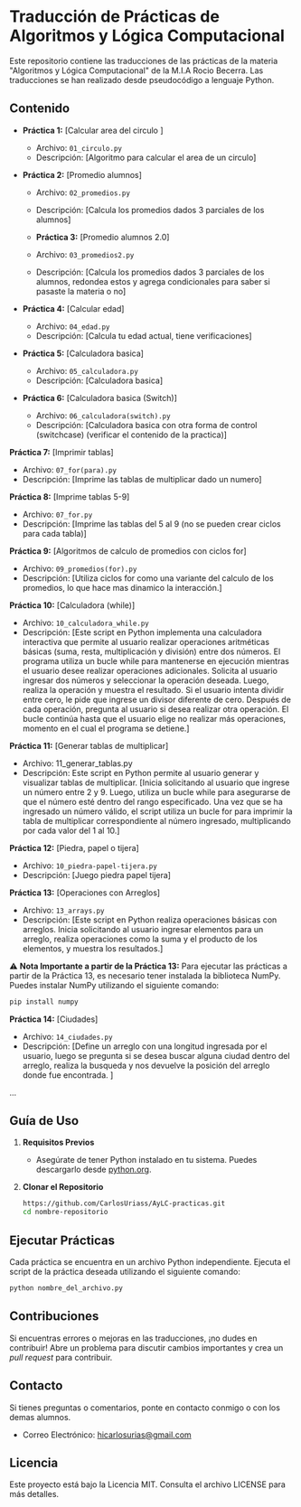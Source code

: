 # Traducción de Prácticas de Algoritmos y Lógica Computacional

Este repositorio contiene las traducciones de las prácticas de la materia "Algoritmos y Lógica Computacional" de la M.I.A Rocio Becerra. Las traducciones se han realizado desde pseudocódigo a lenguaje Python.

## Contenido

- **Práctica 1:** [Calcular area del circulo ]
  - Archivo: `01_circulo.py`
  - Descripción: [Algoritmo para calcular el area de un circulo]

- **Práctica 2:** [Promedio alumnos]
  - Archivo: `02_promedios.py`
  - Descripción: [Calcula los promedios dados 3 parciales de los alumnos]

  - **Práctica 3:** [Promedio alumnos 2.0]
  - Archivo: `03_promedios2.py`
  - Descripción: [Calcula los promedios dados 3 parciales de los alumnos, redondea estos y agrega condicionales para saber si pasaste la materia o no]

- **Práctica 4:** [Calcular edad]
  - Archivo: `04_edad.py`
  - Descripción: [Calcula tu edad actual, tiene verificaciones]

- **Práctica 5:** [Calculadora basica]
  - Archivo: `05_calculadora.py`
  - Descripción: [Calculadora basica]

- **Práctica 6:** [Calculadora basica (Switch)]
  - Archivo: `06_calculadora(switch).py`
  - Descripción: [Calculadora basica con otra forma de control (switchcase) (verificar el contenido de la practica)]

 **Práctica 7:** [Imprimir tablas]
  - Archivo: `07_for(para).py`
  - Descripción: [Imprime las tablas de multiplicar dado un numero]

 **Práctica 8:** [Imprime tablas 5-9]
  - Archivo: `07_for.py`
  - Descripción: [Imprime las tablas del 5 al 9 (no se pueden crear ciclos para cada tabla)]

  **Práctica 9:** [Algoritmos de calculo de promedios con ciclos for]
  - Archivo: `09_promedios(for).py`
  - Descripción: [Utiliza ciclos for como una variante del calculo de los promedios, lo que hace mas dinamico la interacción.]

  **Práctica 10:** [Calculadora (while)]
  - Archivo: `10_calculadora_while.py`
  - Descripción: [Este script en Python implementa una calculadora interactiva que permite al usuario realizar operaciones aritméticas básicas (suma, resta, multiplicación y división) entre dos números. El programa utiliza un bucle while para mantenerse en ejecución mientras el usuario desee realizar operaciones adicionales. Solicita al usuario ingresar dos números y seleccionar la operación deseada. Luego, realiza la operación y muestra el resultado. Si el usuario intenta dividir entre cero, le pide que ingrese un divisor diferente de cero. Después de cada operación, pregunta al usuario si desea realizar otra operación. El bucle continúa hasta que el usuario elige no realizar más operaciones, momento en el cual el programa se detiene.]

  **Práctica 11:** [Generar tablas de multiplicar]
  - Archivo: 11_generar_tablas.py
  - Descripción: Este script en Python permite al usuario generar y visualizar tablas de multiplicar. [Inicia solicitando al usuario que ingrese un número entre 2 y 9. Luego, utiliza un bucle while para asegurarse de que el número esté dentro del rango especificado. Una vez que se ha ingresado un número válido, el script utiliza un bucle for para imprimir la tabla de multiplicar correspondiente al número ingresado, multiplicando por cada valor del 1 al 10.]

  **Práctica 12:** [Piedra, papel o tijera]
  - Archivo: `10_piedra-papel-tijera.py`
  - Descripción: [Juego piedra papel tijera]

  **Práctica 13:** [Operaciones con Arreglos]
  - Archivo: `13_arrays.py`
  - Descripción: [Este script en Python realiza operaciones básicas con arreglos. Inicia solicitando al usuario ingresar elementos para un arreglo, realiza operaciones como la suma y el producto de los elementos, y muestra los resultados.]

  ⚠️ **Nota Importante a partir de la Práctica 13:**
  Para ejecutar las prácticas a partir de la Práctica 13, es necesario tener instalada la biblioteca NumPy. Puedes instalar NumPy utilizando el siguiente comando:

  ```bash
  pip install numpy
  ```
**Práctica 14:** [Ciudades]
  - Archivo: `14_ciudades.py`
  - Descripción: [Define un arreglo con una longitud ingresada por el usuario, luego se pregunta si se desea buscar alguna ciudad dentro del arreglo, realiza la busqueda y nos devuelve la posición del arreglo donde fue encontrada. ]


...

## Guía de Uso

1. **Requisitos Previos**
   - Asegúrate de tener Python instalado en tu sistema. Puedes descargarlo desde [python.org](https://www.python.org/).

2. **Clonar el Repositorio**
   ```bash
   https://github.com/CarlosUriass/AyLC-practicas.git
   cd nombre-repositorio

## Ejecutar Prácticas

Cada práctica se encuentra en un archivo Python independiente. Ejecuta el script de la práctica deseada utilizando el siguiente comando:

```bash
python nombre_del_archivo.py
```

## Contribuciones

Si encuentras errores o mejoras en las traducciones, ¡no dudes en contribuir! Abre un problema para discutir cambios importantes y crea un *pull request* para contribuir.

## Contacto

Si tienes preguntas o comentarios, ponte en contacto conmigo o con los demas alumnos.
- Correo Electrónico: [hicarlosurias@gmail.com](mailto:hicarlosurias@gmail.com)

## Licencia

Este proyecto está bajo la Licencia MIT. Consulta el archivo LICENSE para más detalles.
